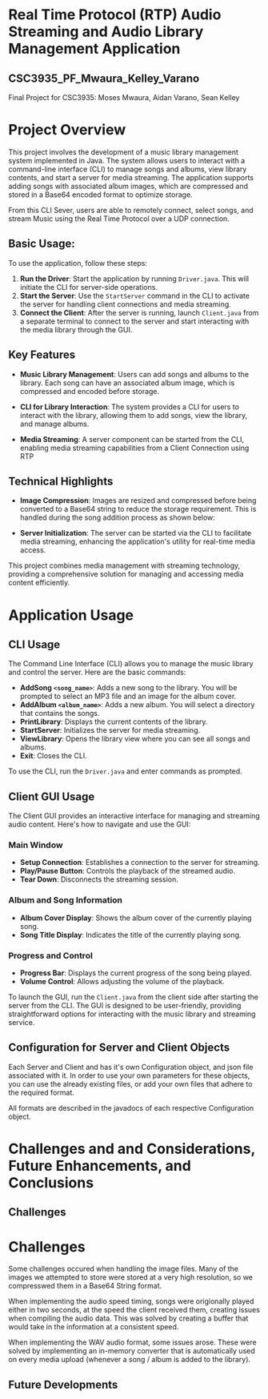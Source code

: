 # Real Time Protocol (RTP) Audio Streaming and Audio Library Management Application
## CSC3935_PF_Mwaura_Kelley_Varano
Final Project for CSC3935: Moses Mwaura, Aidan Varano, Sean Kelley

# Project Overview

This project involves the development of a music library management system implemented in Java. The system allows users to interact with a command-line interface (CLI) to manage songs and albums, view library contents, and start a server for media streaming. The application supports adding songs with associated album images, which are compressed and stored in a Base64 encoded format to optimize storage.

From this CLI Sever, users are able to remotely connect, select songs, and stream Music using the Real Time Protocol over a UDP connection.


## Basic Usage:
To use the application, follow these steps:
1. **Run the Driver**: Start the application by running `Driver.java`. This will initiate the CLI for server-side operations.
2. **Start the Server**: Use the `StartServer` command in the CLI to activate the server for handling client connections and media streaming.
3. **Connect the Client**: After the server is running, launch `Client.java` from a separate terminal to connect to the server and start interacting with the media library through the GUI.

## Key Features

- **Music Library Management**: Users can add songs and albums to the library. Each song can have an associated album image, which is compressed and encoded before storage.
- **CLI for Library Interaction**: The system provides a CLI for users to interact with the library, allowing them to add songs, view the library, and manage albums.

- **Media Streaming**: A server component can be started from the CLI, enabling media streaming capabilities from a Client Connection using RTP

## Technical Highlights

- **Image Compression**: Images are resized and compressed before being converted to a Base64 string to reduce the storage requirement. This is handled during the song addition process as shown below:

- **Server Initialization**: The server can be started via the CLI to facilitate media streaming, enhancing the application's utility for real-time media access.

This project combines media management with streaming technology, providing a comprehensive solution for managing and accessing media content efficiently.

# Application Usage

## CLI Usage

The Command Line Interface (CLI) allows you to manage the music library and control the server. Here are the basic commands:

- **AddSong `<song_name>`**: Adds a new song to the library. You will be prompted to select an MP3 file and an image for the album cover.
- **AddAlbum `<album_name>`**: Adds a new album. You will select a directory that contains the songs.
- **PrintLibrary**: Displays the current contents of the library.
- **StartServer**: Initializes the server for media streaming.
- **ViewLibrary**: Opens the library view where you can see all songs and albums.
- **Exit**: Closes the CLI.

To use the CLI, run the `Driver.java` and enter commands as prompted.

## Client GUI Usage
The Client GUI provides an interactive interface for managing and streaming audio content. Here's how to navigate and use the GUI:

### Main Window
- **Setup Connection**: Establishes a connection to the server for streaming.
- **Play/Pause Button**: Controls the playback of the streamed audio.
- **Tear Down**: Disconnects the streaming session.

### Album and Song Information
- **Album Cover Display**: Shows the album cover of the currently playing song.
- **Song Title Display**: Indicates the title of the currently playing song.

### Progress and Control
- **Progress Bar**: Displays the current progress of the song being played.
- **Volume Control**: Allows adjusting the volume of the playback.

To launch the GUI, run the `Client.java` from the client side after starting the server from the CLI. The GUI is designed to be user-friendly, providing straightforward options for interacting with the music library and streaming service.

## Configuration for Server and Client Objects

Each Server and Client and has it's own Configuration object, and json file associated with it. In order to use your own parameters for these objects, you can use the already existing files, or add your own files that adhere to the required format.

All formats are described in the javadocs of each respective Configuration object.

# Challenges and and Considerations, Future Enhancements, and Conclusions

## Challenges

# Challenges

Some challenges occured when handling the image files. Many of the images we attempted to store were stored at a very high resolution, so we compresswed them in a Base64 String format.

When implementing the audio speed timing, songs were origionally played either in two seconds, at the speed the client received them, creating issues when compiling the audio data. This was solved by creating a buffer that would take in the information at a consistent speed.

When implementing the WAV audio format, some issues arose. These were solved by implementing an in-memory converter that is automatically used on every media upload (whenever a song / album is added to the library).

## Future Developments




